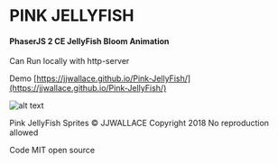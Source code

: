 # PINK JELLYFISH #
#### PhaserJS 2 CE JellyFish Bloom Animation ###

Can Run locally with http-server

Demo
[https://jjwallace.github.io/Pink-JellyFish/](https://jjwallace.github.io/Pink-JellyFish/)

![alt text](https://jjwallace.github.io/Pink-JellyFish/assets/screenshot/jellyfish.png)

Pink JellyFish Sprites © JJWALLACE Copyright 2018
No reproduction allowed

Code MIT open source